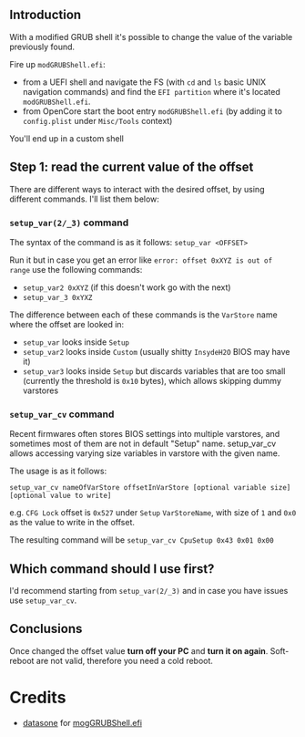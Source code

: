## Introduction

With a modified GRUB shell it's possible to change the value of the variable previously found.

Fire up `modGRUBShell.efi`:

- from a UEFI shell and navigate the FS (with `cd` and `ls` basic UNIX navigation commands) and find the `EFI partition` where it's located `modGRUBShell.efi`.
- from OpenCore start the boot entry `modGRUBShell.efi` (by adding it to `config.plist` under `Misc/Tools` context)

You'll end up in a custom shell

## Step 1: read the current value of the offset

There are different ways to interact with the desired offset, by using different commands.
I'll list them below:

### `setup_var(2/_3)` command

The syntax of the command is as it follows: `setup_var <OFFSET>`

Run it but in case you get an error like `error: offset 0xXYZ is out of range` use the following commands:

- `setup_var2 0xXYZ` (if this doesn't work go with the next)
- `setup_var_3 0xYXZ`


The difference between each of these commands is the `VarStore` name where the offset are looked in:

- `setup_var` looks inside `Setup`
- `setup_var2` looks inside `Custom` (usually shitty `InsydeH2O` BIOS may have it)
- `setup_var3` looks inside `Setup` but discards variables that are too small (currently the threshold is `0x10` bytes), which allows skipping dummy varstores

### `setup_var_cv` command

Recent firmwares often stores BIOS settings into multiple varstores, and sometimes most of them are not in default "Setup" name. setup_var_cv allows accessing varying size variables in varstore with the given name.

The usage is as it follows:

`setup_var_cv nameOfVarStore offsetInVarStore [optional variable size] [optional value to write]`

e.g. `CFG Lock` offset is `0x527` under `Setup` `VarStoreName`, with size of `1` and `0x0` as the value to write in the offset.

The resulting command will be `setup_var_cv CpuSetup 0x43 0x01 0x00`

## Which command should I use first?

I'd recommend starting from `setup_var(2/_3)` and in case you have issues use `setup_var_cv`.


## Conclusions

Once changed the offset value **turn off your PC** and **turn it on again**. Soft-reboot are not valid, therefore you need a cold reboot.

# Credits

- [datasone](https://github.com/datasone/) for [mogGRUBShell.efi](https://github.com/datasone/grub-mod-setup_var)